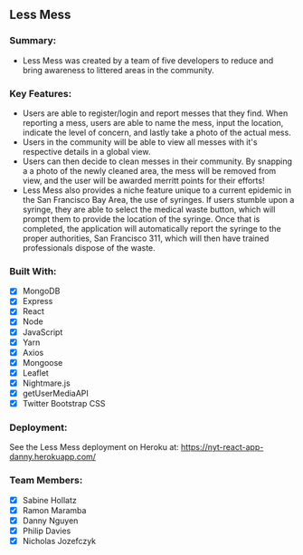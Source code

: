 ## Less Mess

### Summary:
* Less Mess was created by a team of five developers to reduce and bring awareness to littered areas in the community. 

### Key Features:
* Users are able to register/login and report messes that they find. When reporting a mess, users are able to name the mess, input the location, indicate the level of concern, and lastly take a photo of the actual mess.
* Users in the community will be able to view all messes with it's respective details in a global view.
* Users can then decide to clean messes in their community. By snapping a a photo of the newly cleaned area, the mess will be removed from view, and the user will be awarded merritt points for their efforts!
* Less Mess also provides a niche feature unique to a current epidemic in the San Francisco Bay Area, the use of syringes. If users stumble upon a syringe, they are able to select the medical waste button, which will prompt them to provide the location of the syringe. Once that is completed, the application will automatically report the syringe to the proper authorities, San Francisco 311, which will then have trained professionals dispose of the waste.

### Built With:
- [x] MongoDB
- [x] Express
- [x] React
- [x] Node
- [x] JavaScript
- [x] Yarn
- [x] Axios
- [x] Mongoose
- [x] Leaflet
- [x] Nightmare.js
- [x] getUserMediaAPI
- [x] Twitter Bootstrap CSS

### Deployment:
See the Less Mess deployment on Heroku at: https://nyt-react-app-danny.herokuapp.com/

### Team Members:
- [x] Sabine Hollatz
- [x] Ramon Maramba
- [x] Danny Nguyen
- [x] Philip Davies
- [x] Nicholas Jozefczyk
